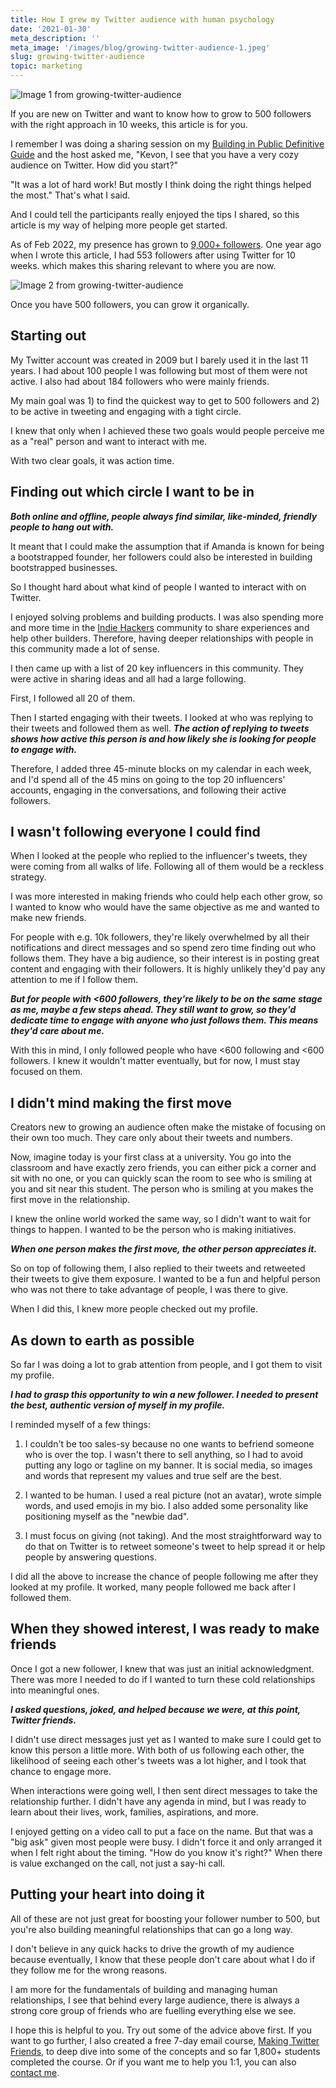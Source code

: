 ```yaml
---
title: How I grew my Twitter audience with human psychology
date: '2021-01-30'
meta_description: ''
meta_image: '/images/blog/growing-twitter-audience-1.jpeg'
slug: growing-twitter-audience
topic: marketing
---
```

<img src="/images/blog/growing-twitter-audience-1.jpeg" alt="Image 1 from growing-twitter-audience" class="cover-image" />


If you are new on Twitter and want to know how to grow to 500 followers with the right approach in 10 weeks, this article is for you.

I remember I was doing a sharing session on my <a href="https://publiclab.co/building-in-public">Building in Public Definitive Guide</a> and the host asked me, "Kevon, I see that you have a very cozy audience on Twitter. How did you start?"

"It was a lot of hard work! But mostly I think doing the right things helped the most." That's what I said.

And I could tell the participants really enjoyed the tips I shared, so this article is my way of helping more people get started.

As of Feb 2022, my presence has grown to <a href="https://twitter.com/MeetKevon">9,000+ followers</a>. One year ago when I wrote this article, I had 553 followers after using Twitter for 10 weeks. which makes this sharing relevant to where you are now.

<img src="/images/blog/growing-twitter-audience-2.png" alt="Image 2 from growing-twitter-audience" />

Once you have 500 followers, you can grow it organically.

## Starting out‍

My Twitter account was created in 2009 but I barely used it in the last 11 years. I had about 100 people I was following but most of them were not active. I also had about 184 followers who were mainly friends.

My main goal was 1) to find the quickest way to get to 500 followers and 2) to be active in tweeting and engaging with a tight circle.

I knew that only when I achieved these two goals would people perceive me as a "real" person and want to interact with me.

With two clear goals, it was action time.‍

## Finding out which circle I want to be in‍

***Both online and offline, people always find similar, like-minded, friendly people to hang out with.***

It meant that I could make the assumption that if Amanda is known for being a bootstrapped founder, her followers could also be interested in building bootstrapped businesses.

So I thought hard about what kind of people I wanted to interact with on Twitter.

I enjoyed solving problems and building products. I was also spending more and more time in the <a href="http://indiehackers.com/">Indie Hackers</a> community to share experiences and help other builders. Therefore, having deeper relationships with people in this community made a lot of sense.

I then came up with a list of 20 key influencers in this community. They were active in sharing ideas and all had a large following.

First, I followed all 20 of them.

Then I started engaging with their tweets. I looked at who was replying to their tweets and followed them as well. ***The action of replying to tweets shows how active this person is and how likely she is looking for people to engage with.***

Therefore, I added three 45-minute blocks on my calendar in each week, and I'd spend all of the 45 mins on going to the top 20 influencers' accounts, engaging in the conversations, and following their active followers.‍

## I wasn't following everyone I could find‍

When I looked at the people who replied to the influencer's tweets, they were coming from all walks of life. Following all of them would be a reckless strategy.

I was more interested in making friends who could help each other grow, so I wanted to know who would have the same objective as me and wanted to make new friends.

For people with e.g. 10k followers, they're likely overwhelmed by all their notifications and direct messages and so spend zero time finding out who follows them. They have a big audience, so their interest is in posting great content and engaging with their followers. It is highly unlikely they'd pay any attention to me if I follow them.

***But for people with <600 followers, they're likely to be on the same stage as me, maybe a few steps ahead. They still want to grow, so they'd dedicate time to engage with anyone who just follows them. This means they'd care about me.***

With this in mind, I only followed people who have <600 following and <600 followers. I knew it wouldn't matter eventually, but for now, I must stay focused on them.

## I didn't mind making the first move‍

Creators new to growing an audience often make the mistake of focusing on their own too much. They care only about their tweets and numbers.

Now, imagine today is your first class at a university. You go into the classroom and have exactly zero friends, you can either pick a corner and sit with no one, or you can quickly scan the room to see who is smiling at you and sit near this student. The person who is smiling at you makes the first move in the relationship.

I knew the online world worked the same way, so I didn't want to wait for things to happen. I wanted to be the person who is making initiatives.

***When one person makes the first move, the other person appreciates it.***

So on top of following them, I also replied to their tweets and retweeted their tweets to give them exposure. I wanted to be a fun and helpful person who was not there to take advantage of people, I was there to give.

When I did this, I knew more people checked out my profile.‍

## As down to earth as possible‍

So far I was doing a lot to grab attention from people, and I got them to visit my profile.

***I had to grasp this opportunity to win a new follower. I needed to present the best, authentic version of myself in my profile.***

I reminded myself of a few things:

1. I couldn't be too sales-sy because no one wants to befriend someone who is over the top. I wasn't there to sell anything, so I had to avoid putting any logo or tagline on my banner. It is social media, so images and words that represent my values and true self are the best.

2. I wanted to be human. I used a real picture (not an avatar), wrote simple words, and used emojis in my bio. I also added some personality like positioning myself as the "newbie dad".

3. I must focus on giving (not taking). And the most straightforward way to do that on Twitter is to retweet someone's tweet to help spread it or help people by answering questions.

I did all the above to increase the chance of people following me after they looked at my profile. It worked, many people followed me back after I followed them.‍

## When they showed interest, I was ready to make friends‍

Once I got a new follower, I knew that was just an initial acknowledgment. There was more I needed to do if I wanted to turn these cold relationships into meaningful ones.

***I asked questions, joked, and helped because we were, at this point, Twitter friends.***

I didn't use direct messages just yet as I wanted to make sure I could get to know this person a little more. With both of us following each other, the likelihood of seeing each other's tweets was a lot higher, and I took that chance to engage more.

When interactions were going well, I then sent direct messages to take the relationship further. I didn't have any agenda in mind, but I was ready to learn about their lives, work, families, aspirations, and more.

I enjoyed getting on a video call to put a face on the name. But that was a "big ask" given most people were busy. I didn't force it and only arranged it when I felt right about the timing. "How do you know it's right?" When there is value exchanged on the call, not just a say-hi call.

## Putting your heart into doing it

All of these are not just great for boosting your follower number to 500, but you're also building meaningful relationships that can go a long way.

I don't believe in any quick hacks to drive the growth of my audience because eventually, I know that these people don't care about what I do if they follow me for the wrong reasons.

I am more for the fundamentals of building and managing human relationships, I see that behind every large audience, there is always a strong core group of friends who are fuelling everything else we see.

I hope this is helpful to you. Try out some of the advice above first. If you want to go further, I also created a free 7-day email course, <a href="http://makingtwitterfriends.com/">Making Twitter Friends</a>, to deep dive into some of the concepts and so far 1,800+ students completed the course. Or if you want me to help you 1:1, you can also <a href="https://publiclab.co/coaching">contact me</a>.
